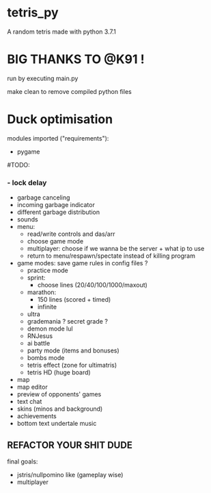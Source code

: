 # tetris_py
A random tetris made with python 3.7.1

# BIG THANKS TO @K91 !

run by executing main.py

make clean to remove compiled python files

# __Duck optimisation__

modules imported ("requirements"):
- pygame

#TODO:
### - lock delay
- garbage canceling
- incoming garbage indicator
- different garbage distribution
- sounds
- menu:
    - read/write controls and das/arr
    - choose game mode
    - multiplayer: choose if we wanna be the server + what ip to use
    - return to menu/respawn/spectate instead of killing program
- game modes: save game rules in config files ?
    - practice mode
    - sprint:
        - choose lines (20/40/100/1000/maxout)
    - marathon:
        - 150 lines (scored + timed)
        - infinite
    - ultra
    - grademania ? secret grade ?
    - demon mode lul
    - RNJesus
    - ai battle
    - party mode (items and bonuses)
    - bombs mode
    - tetris effect (zone for ultimatris)
    - tetris HD (huge board)
- map
- map editor
- preview of opponents' games
- text chat
- skins (minos and background)
- achievements
- bottom text undertale music

## REFACTOR YOUR SHIT DUDE

final goals:
- jstris/nullpomino like (gameplay wise)
- multiplayer
